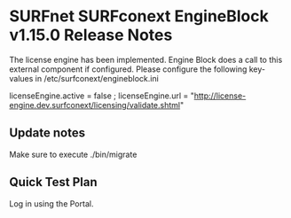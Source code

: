 # SURFnet SURFconext EngineBlock v1.15.0 Release Notes #

The license engine has been implemented. Engine Block does a call to this external component if configured. Please
configure the following key-values in /etc/surfconext/engineblock.ini

licenseEngine.active     = false
;  licenseEngine.url        = "http://license-engine.dev.surfconext/licensing/validate.shtml"

Update notes
------------

Make sure to execute ./bin/migrate

Quick Test Plan
---------------

Log in using the Portal.
